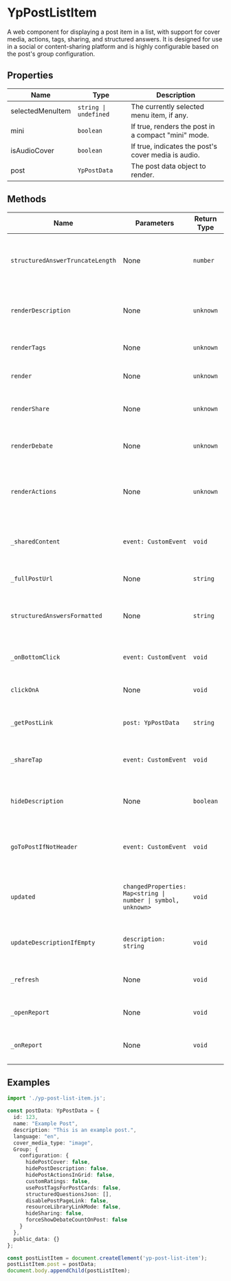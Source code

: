 # YpPostListItem

A web component for displaying a post item in a list, with support for cover media, actions, tags, sharing, and structured answers. It is designed for use in a social or content-sharing platform and is highly configurable based on the post's group configuration.

## Properties

| Name             | Type                       | Description                                                                                 |
|------------------|----------------------------|---------------------------------------------------------------------------------------------|
| selectedMenuItem | `string \| undefined`      | The currently selected menu item, if any.                                                   |
| mini             | `boolean`                  | If true, renders the post in a compact "mini" mode.                                         |
| isAudioCover     | `boolean`                  | If true, indicates the post's cover media is audio.                                         |
| post             | `YpPostData`               | The post data object to render.                                                             |

## Methods

| Name                           | Parameters                                                                 | Return Type | Description                                                                                                   |
|--------------------------------|----------------------------------------------------------------------------|-------------|---------------------------------------------------------------------------------------------------------------|
| `structuredAnswerTruncateLength` | None                                                                     | `number`    | Gets the truncate length for structured answers, adjusting for URLs.                                          |
| `renderDescription`            | None                                                                      | `unknown`   | Renders the post description or structured answers using `<yp-magic-text>`.                                  |
| `renderTags`                   | None                                                                      | `unknown`   | Renders the post tags using `<yp-post-tags>`.                                                                 |
| `render`                       | None                                                                      | `unknown`   | Main render method for the component.                                                                         |
| `renderShare`                  | None                                                                      | `unknown`   | Renders the share button if sharing is enabled.                                                               |
| `renderDebate`                 | None                                                                      | `unknown`   | Renders the debate actions using `<yp-post-actions>`.                                                         |
| `renderActions`                | None                                                                      | `unknown`   | Renders the post actions or custom ratings, depending on group configuration.                                 |
| `_sharedContent`               | `event: CustomEvent`                                                      | `void`      | Handles the event when content is shared, logs the activity.                                                  |
| `_fullPostUrl`                 | None                                                                      | `string`    | Gets the full encoded URL for the post.                                                                       |
| `structuredAnswersFormatted`   | None                                                                      | `string`    | Returns a formatted string of structured answers for the post.                                                |
| `_onBottomClick`               | `event: CustomEvent`                                                      | `void`      | Prevents event propagation for bottom action bar clicks.                                                      |
| `clickOnA`                     | None                                                                      | `void`      | Programmatically clicks the main area anchor.                                                                 |
| `_getPostLink`                 | `post: YpPostData`                                                        | `string`    | Returns the URL for the post, based on group configuration.                                                   |
| `_shareTap`                    | `event: CustomEvent`                                                      | `void`      | Handles the share button tap, opens the share dialog.                                                         |
| `hideDescription`              | None                                                                      | `boolean`   | Returns true if the description should be hidden (mini mode or group config).                                 |
| `goToPostIfNotHeader`          | `event: CustomEvent`                                                      | `void`      | Navigates to the post page unless disabled by group configuration.                                            |
| `updated`                      | `changedProperties: Map<string \| number \| symbol, unknown>`             | `void`      | Lit lifecycle method, updates `isAudioCover` if the post's cover media type is audio.                        |
| `updateDescriptionIfEmpty`     | `description: string`                                                     | `void`      | Updates the post's description if it is empty.                                                                |
| `_refresh`                     | None                                                                      | `void`      | Opens the post edit dialog and fires a "refresh" event.                                                       |
| `_openReport`                  | None                                                                      | `void`      | Opens the report dialog for the post.                                                                         |
| `_onReport`                    | None                                                                      | `void`      | Notifies the user via toast that the post has been reported.                                                  |

## Examples

```typescript
import './yp-post-list-item.js';

const postData: YpPostData = {
  id: 123,
  name: "Example Post",
  description: "This is an example post.",
  language: "en",
  cover_media_type: "image",
  Group: {
    configuration: {
      hidePostCover: false,
      hidePostDescription: false,
      hidePostActionsInGrid: false,
      customRatings: false,
      usePostTagsForPostCards: false,
      structuredQuestionsJson: [],
      disablePostPageLink: false,
      resourceLibraryLinkMode: false,
      hideSharing: false,
      forceShowDebateCountOnPost: false
    }
  },
  public_data: {}
};

const postListItem = document.createElement('yp-post-list-item');
postListItem.post = postData;
document.body.appendChild(postListItem);
```
